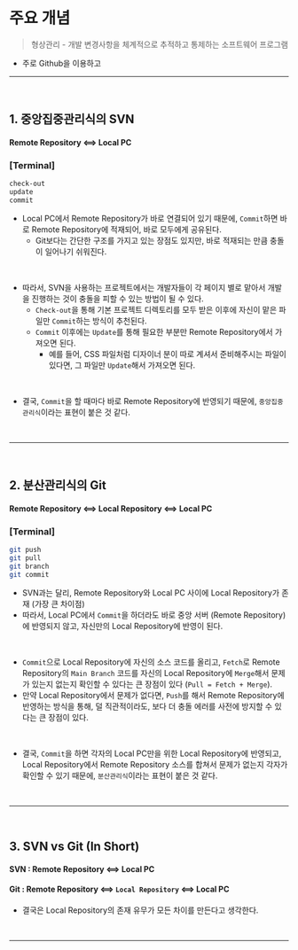
# 주요 개념 
> 형상관리 -  개발 변경사항을 체계적으로 추적하고 통제하는 소프트웨어 프로그램

* 주로 Github을 이용하고

<hr>
<br>

## 1. 중앙집중관리식의 SVN

#### Remote Repository <==> Local PC 

### [Terminal]
```bash
check-out
update
commit
```
* Local PC에서 Remote Repository가 바로 연결되어 있기 때문에, ```Commit```하면 바로 Remote Repository에 적재되어, 바로 모두에게 공유된다.
  * Git보다는 간단한 구조를 가지고 있는 장점도 있지만, 바로 적재되는 만큼 충돌이 일어나기 쉬워진다.

<br>

* 따라서, SVN을 사용하는 프로젝트에서는 개발자들이 각 페이지 별로 맡아서 개발을 진행하는 것이 충돌을 피할 수 있는 방법이 될 수 있다.
  * ```Check-out```을 통해 기본 프로젝트 디렉토리를 모두 받은 이후에 자신이 맡은 파일만 ```Commit```하는 방식이 추천된다.
  * ```Commit``` 이후에는 ```Update```를 통해 필요한 부분만 Remote Repository에서 가져오면 된다.
    * 예를 들어, CSS 파일처럼 디자이너 분이 따로 계셔서 준비해주시는 파일이 있다면, 그 파일만 ```Update```해서 가져오면 된다.

<br>

* 결국, ```Commit```을 할 때마다 바로 Remote Repository에 반영되기 때문에, ```중앙집중관리식```이라는 표현이 붙은 것 같다.

<br>
<hr>
<br>

## 2. 분산관리식의 Git

#### Remote Repository <==> Local Repository <==> Local PC

### [Terminal]
```bash
git push
git pull
git branch 
git commit
```
* SVN과는 달리, Remote Repository와 Local PC 사이에 Local Repository가 존재 (가장 큰 차이점)
 * 따라서, Local PC에서 ```Commit```을 하더라도 바로 중앙 서버 (Remote Repository)에 반영되지 않고, 자신만의 Local Repository에 반영이 된다.

<br>

* ```Commit```으로 Local Repository에 자신의 소스 코드를 올리고, ```Fetch```로 Remote Repository의 ```Main Branch``` 코드를 자신의 Local Repository에 ```Merge```해서 문제가 있는지 없는지 확인할 수 있다는 큰 장점이 있다 (```Pull = Fetch + Merge```).
 * 만약 Local Repository에서 문제가 없다면, ```Push```를 해서 Remote Repository에 반영하는 방식을 통해, 덜 직관적이라도, 보다 더 충돌 에러를 사전에 방지할 수 있다는 큰 장점이 있다. 

<br>

* 결국, ```Commit```을 하면 각자의 Local PC만을 위한 Local Repository에 반영되고, Local Repository에서 Remote Repository 소스를 합쳐서 문제가 없는지 각자가 확인할 수 있기 때문에, ```분산관리식```이라는 표현이 붙은 것 같다.

<br>
<hr>
<br>

## 3. SVN vs Git (In Short)

#### SVN : Remote Repository <==> Local PC

#### Git : Remote Repository <==> ```Local Repository``` <==> Local PC

* 결국은 Local Repository의 존재 유무가 모든 차이를 만든다고 생각한다.

<br>
<hr>
<br>
